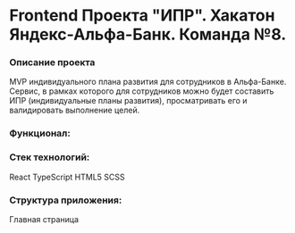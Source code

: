 # Frontend Проекта "ИПР". Хакатон Яндекс-Альфа-Банк. Команда №8.

### Описание проекта
MVP индивидуального плана развития для сотрудников в Альфа-Банке. Сервис, в рамках которого для сотрудников можно будет
составить ИПР (индивидуальные планы развития), просматривать его и валидировать выполнение
целей. 

### Функционал:


### Стек технологий:
React
TypeScript
HTML5
SCSS

### Структура приложения:
Главная страница
